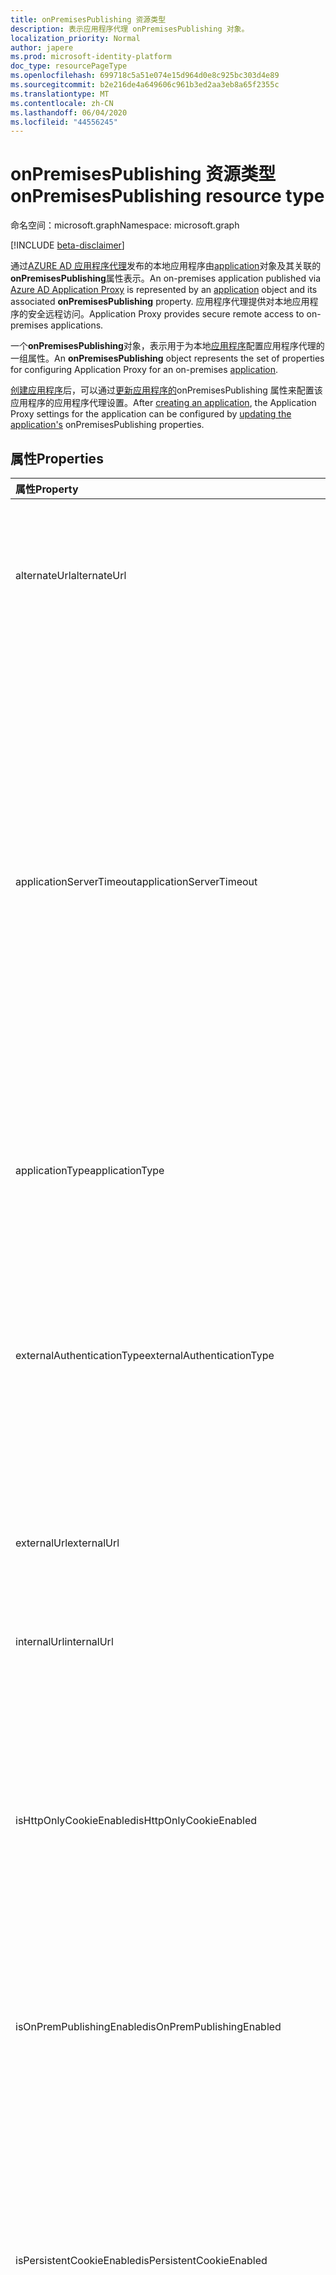 ```yaml
---
title: onPremisesPublishing 资源类型
description: 表示应用程序代理 onPremisesPublishing 对象。
localization_priority: Normal
author: japere
ms.prod: microsoft-identity-platform
doc_type: resourcePageType
ms.openlocfilehash: 699718c5a51e074e15d964d0e8c925bc303d4e89
ms.sourcegitcommit: b2e216de4a649606c961b3ed2aa3eb8a65f2355c
ms.translationtype: MT
ms.contentlocale: zh-CN
ms.lasthandoff: 06/04/2020
ms.locfileid: "44556245"
---
```

# <a name="onpremisespublishing-resource-type"></a><span data-ttu-id="26b62-103">onPremisesPublishing 资源类型</span><span class="sxs-lookup"><span data-stu-id="26b62-103">onPremisesPublishing resource type</span></span>

<span data-ttu-id="26b62-104">命名空间：microsoft.graph</span><span class="sxs-lookup"><span data-stu-id="26b62-104">Namespace: microsoft.graph</span></span>

[!INCLUDE [beta-disclaimer](../../includes/beta-disclaimer.md)]

<span data-ttu-id="26b62-105">通过[AZURE AD 应用程序代理](https://aka.ms/whyappproxy)发布的本地应用程序由[application](application.md)对象及其关联的**onPremisesPublishing**属性表示。</span><span class="sxs-lookup"><span data-stu-id="26b62-105">An on-premises application published via [Azure AD Application Proxy](https://aka.ms/whyappproxy) is represented by an [application](application.md) object and its associated **onPremisesPublishing** property.</span></span> <span data-ttu-id="26b62-106">应用程序代理提供对本地应用程序的安全远程访问。</span><span class="sxs-lookup"><span data-stu-id="26b62-106">Application Proxy provides secure remote access to on-premises applications.</span></span>

<span data-ttu-id="26b62-107">一个**onPremisesPublishing**对象，表示用于为本地[应用程序](application.md)配置应用程序代理的一组属性。</span><span class="sxs-lookup"><span data-stu-id="26b62-107">An **onPremisesPublishing** object represents the set of properties for configuring Application Proxy for an on-premises [application](application.md).</span></span> 

<span data-ttu-id="26b62-108">[创建应用程序](../api/application-post-applications.md)后，可以通过[更新应用程序的](../api/application-update.md)onPremisesPublishing 属性来配置该应用程序的应用程序代理设置。</span><span class="sxs-lookup"><span data-stu-id="26b62-108">After [creating an application](../api/application-post-applications.md), the Application Proxy settings for the application can be configured by [updating the application's](../api/application-update.md) onPremisesPublishing properties.</span></span>

## <a name="properties"></a><span data-ttu-id="26b62-109">属性</span><span class="sxs-lookup"><span data-stu-id="26b62-109">Properties</span></span>

| <span data-ttu-id="26b62-110">属性</span><span class="sxs-lookup"><span data-stu-id="26b62-110">Property</span></span>|<span data-ttu-id="26b62-111">类型</span><span class="sxs-lookup"><span data-stu-id="26b62-111">Type</span></span>|<span data-ttu-id="26b62-112">说明</span><span class="sxs-lookup"><span data-stu-id="26b62-112">Description</span></span>|
|:---------------|:--------|:----------|
|<span data-ttu-id="26b62-113">alternateUrl</span><span class="sxs-lookup"><span data-stu-id="26b62-113">alternateUrl</span></span>|<span data-ttu-id="26b62-114">String</span><span class="sxs-lookup"><span data-stu-id="26b62-114">String</span></span>| <span data-ttu-id="26b62-115">如果要在多个应用程序代理应用程序的前面配置流量管理器，则 alternateUrl 是将指向流量管理器的用户友好 URL。</span><span class="sxs-lookup"><span data-stu-id="26b62-115">If you are configuring a traffic manager in front of multiple App Proxy applications, the alternateUrl is the user-friendly URL that will point to the traffic manager.</span></span> |
|<span data-ttu-id="26b62-116">applicationServerTimeout</span><span class="sxs-lookup"><span data-stu-id="26b62-116">applicationServerTimeout</span></span>|<span data-ttu-id="26b62-117">String</span><span class="sxs-lookup"><span data-stu-id="26b62-117">String</span></span>| <span data-ttu-id="26b62-118">在关闭连接之前，连接器将等待后端应用程序响应的持续时间。</span><span class="sxs-lookup"><span data-stu-id="26b62-118">The duration the connector will wait for a response from the backend application before closing the connection.</span></span> <span data-ttu-id="26b62-119">可能的值 `default` 为 `long` 。</span><span class="sxs-lookup"><span data-stu-id="26b62-119">Possible values are `default`, `long`.</span></span> <span data-ttu-id="26b62-120">如果设置为 "默认"，后端应用程序超时的长度为85秒。</span><span class="sxs-lookup"><span data-stu-id="26b62-120">When set to default, the backend application timeout has a length of 85 seconds.</span></span> <span data-ttu-id="26b62-121">当设置为 "长" 时，后端超时将增加到180秒。</span><span class="sxs-lookup"><span data-stu-id="26b62-121">When set to long, the backend timeout is increased to 180 seconds.</span></span> <span data-ttu-id="26b62-122">`long`如果服务器要响应请求的时间超过85秒，或者如果您无法访问应用程序，并且错误状态为 "后端超时"，则使用。</span><span class="sxs-lookup"><span data-stu-id="26b62-122">Use `long` if your server takes more than 85 seconds to respond to requests or if you are unable to access the application and the error status is "Backend Timeout".</span></span> <span data-ttu-id="26b62-123">默认值为 `default`。</span><span class="sxs-lookup"><span data-stu-id="26b62-123">Default value is `default`.</span></span> |
|<span data-ttu-id="26b62-124">applicationType</span><span class="sxs-lookup"><span data-stu-id="26b62-124">applicationType</span></span>|<span data-ttu-id="26b62-125">String</span><span class="sxs-lookup"><span data-stu-id="26b62-125">String</span></span>| <span data-ttu-id="26b62-126">指示此应用程序是否为应用程序代理配置的应用程序。</span><span class="sxs-lookup"><span data-stu-id="26b62-126">Indicates if this application is an Application Proxy configured application.</span></span> <span data-ttu-id="26b62-127">这是由系统预设置的。</span><span class="sxs-lookup"><span data-stu-id="26b62-127">This is pre-set by the system.</span></span> <span data-ttu-id="26b62-128">只读。</span><span class="sxs-lookup"><span data-stu-id="26b62-128">Read-only.</span></span> |
|<span data-ttu-id="26b62-129">externalAuthenticationType</span><span class="sxs-lookup"><span data-stu-id="26b62-129">externalAuthenticationType</span></span>|<span data-ttu-id="26b62-130">String</span><span class="sxs-lookup"><span data-stu-id="26b62-130">String</span></span>| <span data-ttu-id="26b62-131">详细介绍了应用程序的预身份验证设置。</span><span class="sxs-lookup"><span data-stu-id="26b62-131">Details the pre-authentication setting for the application.</span></span> <span data-ttu-id="26b62-132">预身份验证强制用户必须先进行身份验证，然后才能访问应用程序。</span><span class="sxs-lookup"><span data-stu-id="26b62-132">Pre-authentication enforces that users must authenticate before accessing the app.</span></span> <span data-ttu-id="26b62-133">Passthru 不需要身份验证。</span><span class="sxs-lookup"><span data-stu-id="26b62-133">Passthru does not require authentication.</span></span> <span data-ttu-id="26b62-134">可取值为：`passthru`、`aadPreAuthentication`。</span><span class="sxs-lookup"><span data-stu-id="26b62-134">Possible values are: `passthru`, `aadPreAuthentication`.</span></span> |
|<span data-ttu-id="26b62-135">externalUrl</span><span class="sxs-lookup"><span data-stu-id="26b62-135">externalUrl</span></span>|<span data-ttu-id="26b62-136">String</span><span class="sxs-lookup"><span data-stu-id="26b62-136">String</span></span>| <span data-ttu-id="26b62-137">应用程序的已发布外部 url。</span><span class="sxs-lookup"><span data-stu-id="26b62-137">The published external url for the application.</span></span> <span data-ttu-id="26b62-138">例如，https://intranet-contoso.msappproxy.net/。</span><span class="sxs-lookup"><span data-stu-id="26b62-138">For example, https://intranet-contoso.msappproxy.net/.</span></span>  |
|<span data-ttu-id="26b62-139">internalUrl</span><span class="sxs-lookup"><span data-stu-id="26b62-139">internalUrl</span></span>|<span data-ttu-id="26b62-140">String</span><span class="sxs-lookup"><span data-stu-id="26b62-140">String</span></span>| <span data-ttu-id="26b62-141">应用程序的内部 url。</span><span class="sxs-lookup"><span data-stu-id="26b62-141">The internal url of the application.</span></span> <span data-ttu-id="26b62-142">例如，https://intranet/。</span><span class="sxs-lookup"><span data-stu-id="26b62-142">For example, https://intranet/.</span></span> |
|<span data-ttu-id="26b62-143">isHttpOnlyCookieEnabled</span><span class="sxs-lookup"><span data-stu-id="26b62-143">isHttpOnlyCookieEnabled</span></span>|<span data-ttu-id="26b62-144">Boolean</span><span class="sxs-lookup"><span data-stu-id="26b62-144">Boolean</span></span>| <span data-ttu-id="26b62-145">指示是否应在 HTTP 响应标头中设置 HTTPOnly cookie 标志。</span><span class="sxs-lookup"><span data-stu-id="26b62-145">Indicates if the HTTPOnly cookie flag should be set in the HTTP response headers.</span></span> <span data-ttu-id="26b62-146">将此值设置为 `true` ，让应用程序代理 cookie 在 HTTP 响应标头中包含 HTTPOnly 标志。</span><span class="sxs-lookup"><span data-stu-id="26b62-146">Set this value to `true` to have Application Proxy cookies include the HTTPOnly flag in the HTTP response headers.</span></span> <span data-ttu-id="26b62-147">如果使用远程桌面服务，则将此值设置为 False。</span><span class="sxs-lookup"><span data-stu-id="26b62-147">If using Remote Desktop Services, set this value to False.</span></span> <span data-ttu-id="26b62-148">默认值为 `false`。</span><span class="sxs-lookup"><span data-stu-id="26b62-148">Default value is `false`.</span></span> |
|<span data-ttu-id="26b62-149">isOnPremPublishingEnabled</span><span class="sxs-lookup"><span data-stu-id="26b62-149">isOnPremPublishingEnabled</span></span>|<span data-ttu-id="26b62-150">Boolean</span><span class="sxs-lookup"><span data-stu-id="26b62-150">Boolean</span></span>| <span data-ttu-id="26b62-151">指示是否当前正在通过应用程序代理发布应用程序。</span><span class="sxs-lookup"><span data-stu-id="26b62-151">Indicates if the application is currently being published via Application Proxy or not.</span></span> <span data-ttu-id="26b62-152">这是由系统预设置的。</span><span class="sxs-lookup"><span data-stu-id="26b62-152">This is pre-set by the system.</span></span> <span data-ttu-id="26b62-153">只读。</span><span class="sxs-lookup"><span data-stu-id="26b62-153">Read-only.</span></span> |
|<span data-ttu-id="26b62-154">isPersistentCookieEnabled</span><span class="sxs-lookup"><span data-stu-id="26b62-154">isPersistentCookieEnabled</span></span>|<span data-ttu-id="26b62-155">Boolean</span><span class="sxs-lookup"><span data-stu-id="26b62-155">Boolean</span></span>| <span data-ttu-id="26b62-156">指示是否应在 HTTP 响应头中设置永久 cookie 标志。</span><span class="sxs-lookup"><span data-stu-id="26b62-156">Indicates if the Persistent cookie flag should be set in the HTTP response headers.</span></span> <span data-ttu-id="26b62-157">将此值设置为 `false` 。</span><span class="sxs-lookup"><span data-stu-id="26b62-157">Keep this value set to `false`.</span></span> <span data-ttu-id="26b62-158">仅对无法在进程之间共享 cookie 的应用程序使用此设置。</span><span class="sxs-lookup"><span data-stu-id="26b62-158">Only use this setting for applications that can't share cookies between processes.</span></span> <span data-ttu-id="26b62-159">有关 cookie 设置的详细信息，请参阅[用于访问 Azure Active Directory 中的本地应用程序的 cookie 设置](https://docs.microsoft.com/azure/active-directory/manage-apps/application-proxy-configure-cookie-settings)。</span><span class="sxs-lookup"><span data-stu-id="26b62-159">For more information about cookie settings, see [Cookie settings for accessing on-premises applications in Azure Active Directory](https://docs.microsoft.com/azure/active-directory/manage-apps/application-proxy-configure-cookie-settings).</span></span> <span data-ttu-id="26b62-160">默认值为 `false`。</span><span class="sxs-lookup"><span data-stu-id="26b62-160">Default value is `false`.</span></span> |
|<span data-ttu-id="26b62-161">isSecureCookieEnabled</span><span class="sxs-lookup"><span data-stu-id="26b62-161">isSecureCookieEnabled</span></span>|<span data-ttu-id="26b62-162">Boolean</span><span class="sxs-lookup"><span data-stu-id="26b62-162">Boolean</span></span>| <span data-ttu-id="26b62-163">指示是否应在 HTTP 响应头中设置安全 cookie 标志。</span><span class="sxs-lookup"><span data-stu-id="26b62-163">Indicates if the Secure cookie flag should be set in the HTTP response headers.</span></span> <span data-ttu-id="26b62-164">将此值设置为 `true` 通过安全通道（如加密的 HTTPS 请求）传输 cookie。</span><span class="sxs-lookup"><span data-stu-id="26b62-164">Set this value to `true` to transmit cookies over a secure channel such as an encrypted HTTPS request.</span></span> <span data-ttu-id="26b62-165">默认值为 `true`。</span><span class="sxs-lookup"><span data-stu-id="26b62-165">Default value is `true`.</span></span>|
|<span data-ttu-id="26b62-166">isTranslateHostHeaderEnabled</span><span class="sxs-lookup"><span data-stu-id="26b62-166">isTranslateHostHeaderEnabled</span></span>|<span data-ttu-id="26b62-167">Boolean</span><span class="sxs-lookup"><span data-stu-id="26b62-167">Boolean</span></span>| <span data-ttu-id="26b62-168">指示应用程序是否应转换响应标头中的 url。</span><span class="sxs-lookup"><span data-stu-id="26b62-168">Indicates if the application should translate urls in the reponse headers.</span></span> <span data-ttu-id="26b62-169">将此值保留为， `true` 除非您的应用程序需要身份验证请求中的原始主机标头。</span><span class="sxs-lookup"><span data-stu-id="26b62-169">Keep this value as `true` unless your application required the original host header in the authentication request.</span></span> <span data-ttu-id="26b62-170">默认值为 `true`。</span><span class="sxs-lookup"><span data-stu-id="26b62-170">Default value is `true`.</span></span>|
|<span data-ttu-id="26b62-171">isTranslateLinksInBodyEnabled</span><span class="sxs-lookup"><span data-stu-id="26b62-171">isTranslateLinksInBodyEnabled</span></span>|<span data-ttu-id="26b62-172">Boolean</span><span class="sxs-lookup"><span data-stu-id="26b62-172">Boolean</span></span>| <span data-ttu-id="26b62-173">指示应用程序是否应转换应用程序正文中的 url。</span><span class="sxs-lookup"><span data-stu-id="26b62-173">Indicates if the application should translate urls in the application body.</span></span> <span data-ttu-id="26b62-174">将此值保留为， `false` 除非您有硬编码的 HTML 链接到其他本地应用程序，并且不使用自定义域。</span><span class="sxs-lookup"><span data-stu-id="26b62-174">Keep this value as `false` unless you have hardcoded HTML links to other on-premises applications and don't use custom domains.</span></span> <span data-ttu-id="26b62-175">有关详细信息，请参阅[链接转换 With Application Proxy](https://docs.microsoft.com/azure/active-directory/manage-apps/application-proxy-configure-hard-coded-link-translation)。</span><span class="sxs-lookup"><span data-stu-id="26b62-175">For more information, see [Link translation with Application Proxy](https://docs.microsoft.com/azure/active-directory/manage-apps/application-proxy-configure-hard-coded-link-translation).</span></span> <span data-ttu-id="26b62-176">默认值为 `false`。</span><span class="sxs-lookup"><span data-stu-id="26b62-176">Default value is `false`.</span></span>|
|<span data-ttu-id="26b62-177">singleSignOnSettings</span><span class="sxs-lookup"><span data-stu-id="26b62-177">singleSignOnSettings</span></span>|[<span data-ttu-id="26b62-178">onPremisesPublishingSingleSignOn</span><span class="sxs-lookup"><span data-stu-id="26b62-178">onPremisesPublishingSingleSignOn</span></span>](onpremisespublishingsinglesignon.md)| <span data-ttu-id="26b62-179">表示内部部署应用程序的单一登录配置。</span><span class="sxs-lookup"><span data-stu-id="26b62-179">Represents the single sign-on configuration for the on-premises application.</span></span> |
|<span data-ttu-id="26b62-180">verifiedCustomDomainCertificatesMetadata</span><span class="sxs-lookup"><span data-stu-id="26b62-180">verifiedCustomDomainCertificatesMetadata</span></span>|[<span data-ttu-id="26b62-181">verifiedCustomDomainCertificatesMetadata</span><span class="sxs-lookup"><span data-stu-id="26b62-181">verifiedCustomDomainCertificatesMetadata</span></span>](verifiedcustomdomaincertificatesmetadata.md)| <span data-ttu-id="26b62-182">使用自定义域时与应用程序关联的证书的详细信息。</span><span class="sxs-lookup"><span data-stu-id="26b62-182">Details of the certificate associated with the application when a custom domain is in use.</span></span> <span data-ttu-id="26b62-183">`null`使用默认域时。</span><span class="sxs-lookup"><span data-stu-id="26b62-183">`null` when using the default domain.</span></span> <span data-ttu-id="26b62-184">只读。</span><span class="sxs-lookup"><span data-stu-id="26b62-184">Read-only.</span></span>|
|<span data-ttu-id="26b62-185">verifiedCustomDomainKeyCredential</span><span class="sxs-lookup"><span data-stu-id="26b62-185">verifiedCustomDomainKeyCredential</span></span>|[<span data-ttu-id="26b62-186">keyCredential</span><span class="sxs-lookup"><span data-stu-id="26b62-186">keyCredential</span></span>](keycredential.md)| <span data-ttu-id="26b62-187">使用的自定义域的关联密钥凭据。</span><span class="sxs-lookup"><span data-stu-id="26b62-187">The associated key credential for the custom domain used.</span></span> |
|<span data-ttu-id="26b62-188">verifiedCustomDomainPasswordCredential</span><span class="sxs-lookup"><span data-stu-id="26b62-188">verifiedCustomDomainPasswordCredential</span></span>|[<span data-ttu-id="26b62-189">passwordCredential</span><span class="sxs-lookup"><span data-stu-id="26b62-189">passwordCredential</span></span>](passwordcredential.md)| <span data-ttu-id="26b62-190">使用的自定义域的关联密码凭据。</span><span class="sxs-lookup"><span data-stu-id="26b62-190">The associated password credential for the custom domain used.</span></span> |



## <a name="json-representation"></a><span data-ttu-id="26b62-191">JSON 表示形式</span><span class="sxs-lookup"><span data-stu-id="26b62-191">JSON representation</span></span>

<span data-ttu-id="26b62-192">下面是资源的 JSON 表示形式。</span><span class="sxs-lookup"><span data-stu-id="26b62-192">Here is a JSON representation of the resource.</span></span>

<!-- {
  "blockType": "resource",
  "optionalProperties": [

  ],
  "@odata.type": "microsoft.graph.onPremisesPublishing"
}-->

```json
{
  "alternateUrl": "String",
  "applicationServerTimeout": "String",
  "applicationType": "String",
  "externalAuthenticationType": "String",
  "externalUrl": "String",
  "internalUrl": "String",
  "isHttpOnlyCookieEnabled": true,
  "isOnPremPublishingEnabled": true,
  "isPersistentCookieEnabled": true,
  "isSecureCookieEnabled": true,
  "isTranslateHostHeaderEnabled": true,
  "isTranslateLinksInBodyEnabled": true,
  "singleSignOnSettings": {"@odata.type": "microsoft.graph.onPremisesPublishingSingleSignOn"},
  "verifiedCustomDomainCertificatesMetadata": {"@odata.type": "microsoft.graph.verifiedCustomDomainCertificatesMetadata"},
  "verifiedCustomDomainKeyCredential": {"@odata.type": "microsoft.graph.keyCredential"},
  "verifiedCustomDomainPasswordCredential": {"@odata.type": "microsoft.graph.passwordCredential"}
}

```

<!-- uuid: 8fcb5dbc-d5aa-4681-8e31-b001d5168d79
2019-02-04 14:57:30 UTC -->
<!--
{
  "type": "#page.annotation",
  "description": "onPremisesPublishing resource",
  "keywords": "",
  "section": "documentation",
  "tocPath": "",
  "suppressions": []
}
-->
